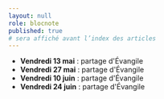 ```yaml
---
layout: null
role: blocnote
published: true
# sera affiché avant l’index des articles
---
```


- **Vendredi 13 mai** : partage d'Évangile
- **Vendredi 27 mai** : partage d'Évangile
- **Vendredi 10 juin** : partage d'Évangile
- **Vendredi 24 juin** : partage d'Évangile
